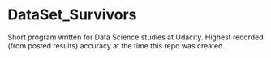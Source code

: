 DataSet_Survivors
=================

Short program written for Data Science studies at Udacity.  Highest recorded (from posted results) accuracy at the time this repo was created.
